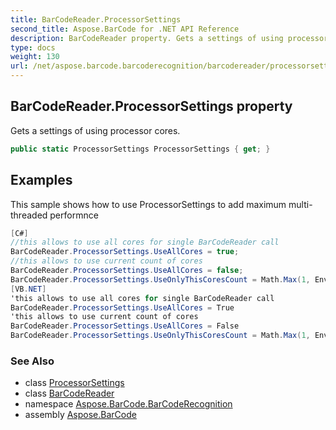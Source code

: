 ```yaml
---
title: BarCodeReader.ProcessorSettings
second_title: Aspose.BarCode for .NET API Reference
description: BarCodeReader property. Gets a settings of using processor cores
type: docs
weight: 130
url: /net/aspose.barcode.barcoderecognition/barcodereader/processorsettings/
---
```

## BarCodeReader.ProcessorSettings property

Gets a settings of using processor cores.

```csharp
public static ProcessorSettings ProcessorSettings { get; }
```

## Examples

This sample shows how to use ProcessorSettings to add maximum multi-threaded performnce

```csharp
[C#]
//this allows to use all cores for single BarCodeReader call
BarCodeReader.ProcessorSettings.UseAllCores = true;
//this allows to use current count of cores
BarCodeReader.ProcessorSettings.UseAllCores = false;
BarCodeReader.ProcessorSettings.UseOnlyThisCoresCount = Math.Max(1, Environment.ProcessorCount / 2);
[VB.NET]
'this allows to use all cores for single BarCodeReader call
BarCodeReader.ProcessorSettings.UseAllCores = True
'this allows to use current count of cores
BarCodeReader.ProcessorSettings.UseAllCores = False
BarCodeReader.ProcessorSettings.UseOnlyThisCoresCount = Math.Max(1, Environment.ProcessorCount / 2)
```

### See Also

* class [ProcessorSettings](../../../aspose.barcode.common/processorsettings/)
* class [BarCodeReader](../)
* namespace [Aspose.BarCode.BarCodeRecognition](../../../aspose.barcode.barcoderecognition/)
* assembly [Aspose.BarCode](../../../)


